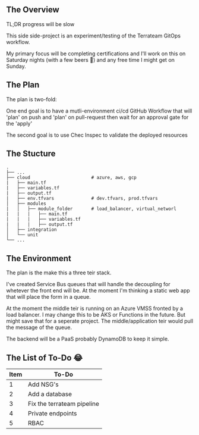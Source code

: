 ## The Overview

TL;DR progress will be slow

This side side-project is an experiment/testing of the Terrateam GitOps workflow. 

My primary focus will be completing certifications and I'll work on this on Saturday nights (with a few beers :rofl:) and any free time I might get on Sunday.

## The Plan

The plan is two-fold:

One end goal is to have a mutli-environment ci/cd GitHub Workflow that will 'plan' on push and 'plan' on pull-request then wait for an approval gate for the 'apply'

The second goal is to use Chec Inspec to validate the deployed resources

## The Stucture
    .
    ├── ...
    ├── cloud                       # azure, aws, gcp
    |   ├── main.tf
    |   ├── variables.tf
    |   ├── output.tf
    |   ├── env.tfvars              # dev.tfvars, prod.tfvars                  
    │   ├── modules
    |   │   ├── module_folder       # load_balancer, virtual_networl
    |   |   |   ├── main.tf
    |   |   |   ├── variables.tf
    |   |   |   ├── output.tf     
    │   ├── integration         
    │   └── unit                
    └── ...

## The Environment

The plan is the make this a three teir stack.

I've created Service Bus queues that will handle the decoupling for whetever the front end will be. At the moment I'm thinking a static web app that will place the form in a queue.

At the moment the middle teir is running on an Azure VMSS fronted by a load balancer. I may change this to be AKS or Functions in the future. But might save that for a seperate project. The middle/application teir would pull the message of the queue.

The backend will be a PaaS probably DynamoDB to keep it simple.


## The List of To-Do :joy:

| Item  | To-Do  |
| ------| ------------- |
| 1     | Add NSG's |
| 2     | Add a database |
| 3     | Fix the terrateam pipeline |
| 4     | Private endpoints |
| 5     | RBAC |